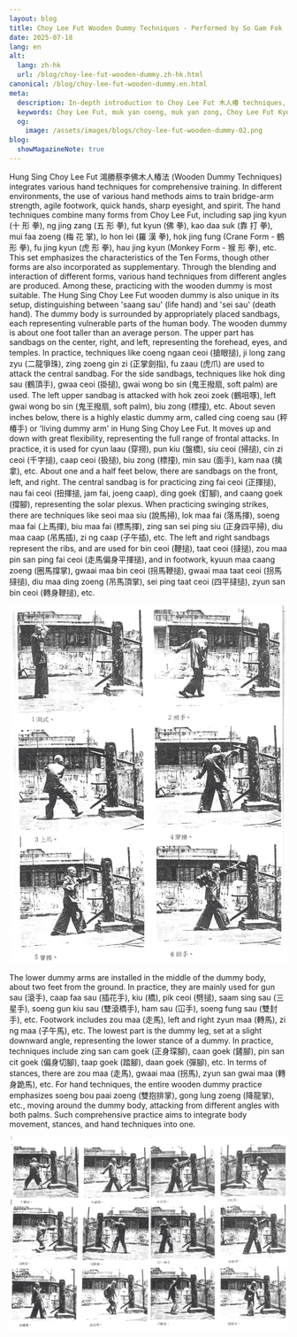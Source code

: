 ```yaml
---
layout: blog
title: Choy Lee Fut Wooden Dummy Techniques - Performed by So Gam Fok
date: 2025-07-18
lang: en
alt:
  lang: zh-hk
  url: /blog/choy-lee-fut-wooden-dummy.zh-hk.html
canonical: /blog/choy-lee-fut-wooden-dummy.en.html
meta:
  description: In-depth introduction to Choy Lee Fut 木人椿 techniques, exploring their historical origins, training methods, and practical applications. Learn about the structure and design of the wooden dummy, the integration of various hand and foot techniques, and the traditional essence and modern value of Choy Lee Fut Kung Fu.
  keywords: Choy Lee Fut, muk yan coeng, muk yan zong, Choy Lee Fut Kyun, traditional martial arts, Chinese kung fu, kung fu training, practical martial arts, fist techniques, footwork, So Gam Fok, Hung Sing Choy Lee Fut, martial arts history, kung fu teaching, wooden dummy training, muk yan coeng faat
  og: 
    image: /assets/images/blogs/choy-lee-fut-wooden-dummy-02.png
blog:
  showMagazineNote: true
---
```


Hung Sing Choy Lee Fut 鴻勝蔡李佛⽊⼈椿法 (Wooden Dummy Techniques) integrates various hand techniques for comprehensive training. In different environments, the use of various hand methods aims to train bridge-arm strength, agile footwork, quick hands, sharp eyesight, and spirit. The hand techniques combine many forms from Choy Lee Fut, including sap jing kyun (⼗ 形 拳), ng jing zang (五 形 拳), fut kyun (佛 拳), kao daa suk (靠 打 拳), mui faa zoeng (梅 花
掌), lo hon lei (羅 漢 拳), hok jing fung (Crane Form - 鶴 形 拳), fu jing kyun (虎 形 拳), hau jing kyun (Monkey Form - 猴 形 拳), etc. This set emphasizes the characteristics of the Ten Forms, though other forms are also incorporated as supplementary. Through the blending and interaction of different forms, various hand techniques from different angles are produced. Among these, practicing with the wooden dummy is most suitable. The Hung Sing Choy Lee Fut wooden dummy is also unique in its setup, distinguishing between 'saang sau' (life hand) and 'sei sau' (death hand). The dummy body is surrounded by appropriately placed sandbags, each representing vulnerable parts of the human body. The wooden dummy is about one foot taller than an average person. The upper part has sandbags on the center, right, and left, representing the forehead, eyes, and temples. In practice, techniques like coeng ngaan ceoi (搶眼搥), ji long zang zyu (二龍爭珠), zing zoeng gin zi (正掌劍指), fu zaau (虎爪) are used to attack the central sandbag. For the side sandbags, techniques like hok ding sau (鶴頂手), gwaa ceoi (掛搥), gwai wong bo sin (鬼王撥扇, soft palm) are used. The left upper sandbag is attacked with hok zeoi zoek (鶴咀啄), left gwai wong bo sin (鬼王撥扇, soft palm), biu zong (標撞), etc. About seven inches below, there is a highly elastic dummy arm, called cing coeng sau (秤椿手) or 'living dummy arm' in Hung Sing Choy Lee Fut. It moves up and down with great flexibility, representing the full range of frontal attacks. In practice, it is used for cyun laau (穿撈), pun kiu (盤橋), siu ceoi (掃搥), cin zi ceoi (千字搥), caap ceoi (扱搥), biu zong (標撞), min sau (面手), kam naa (擒拿), etc. About one and a half feet below, there are sandbags on the front, left, and right. The central sandbag is for practicing zing fai ceoi (正揮搥), nau fai ceoi (扭揮搥, jam fai, joeng caap), ding goek (釘腳), and caang goek (撐腳), representing the solar plexus. When practicing swinging strikes, there are techniques like seoi maa siu (說馬掃), lok maa fai (落馬揮), soeng maa fai (上馬揮), biu maa fai (標馬揮), zing san sei ping siu (正身四平掃), diu maa caap (吊馬插), zi ng caap (子午插), etc. The left and right sandbags represent the ribs, and are used for bin ceoi (鞭搥), taat ceoi (撻搥), zou maa pin san ping fai ceoi (走馬偏身平揮搥), and in footwork, kyuun maa caang zoeng (圈馬撐掌), gwaai maa bin ceoi (拐馬鞭搥), gwaai maa taat ceoi (拐馬撻搥), diu maa ding zoeng (吊馬頂掌), sei ping taat ceoi (四平撻搥), zyun san bin ceoi (轉身鞭搥), etc.

<img src="/assets/images/blogs/choy-lee-fut-wooden-dummy-01.png" alt="Choy Lee Fut Wooden Dummy Techniques 1-6"  class="max-h-80 mx-auto rounded-lg shadow-lg"/>

The lower dummy arms are installed in the middle of the dummy body, about two feet from the ground. In practice, they are mainly used for gun sau (滾手), caap faa sau (插花手), kiu (橋), pik ceoi (劈搥), saam sing sau (三星手), soeng gun kiu sau (雙滾橋手), ham sau (冚手), soeng fung sau (雙封手), etc. Footwork includes zou maa (走馬), left and right zyun maa (轉馬), zi ng maa (子午馬), etc. The lowest part is the dummy leg, set at a slight downward angle, representing the lower stance of a dummy. In practice, techniques include zing san cam goek (正身琛腳), caan goek (鏟腳), pin san cit goek (偏身切腳), taap goek (踏腳), daan goek (彈腳), etc. In terms of stances, there are zou maa (走馬), gwaai maa (拐馬), zyun san gwai maa (轉身跪馬), etc. For hand techniques, the entire wooden dummy practice emphasizes soeng bou paai zoeng (雙抱排掌), gong lung zoeng (降龍掌), etc., moving around the dummy body, attacking from different angles with both palms. Such comprehensive practice aims to integrate body movement, stances, and hand techniques into one.

<img src="/assets/images/blogs/choy-lee-fut-wooden-dummy-02.png" alt="Choy Lee Fut Wooden Dummy Techniques 7-18"  class="max-h-80 mx-auto rounded-lg shadow-lg"/> 